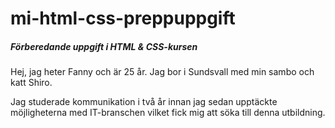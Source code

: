 # mi-html-css-preppuppgift
##### Förberedande uppgift i HTML &amp; CSS-kursen  

Hej, jag heter Fanny och är 25 år. Jag bor i Sundsvall med min sambo och katt Shiro. 

Jag studerade kommunikation i två år innan jag sedan upptäckte möjligheterna med IT-branschen vilket fick mig att söka till denna utbildning.